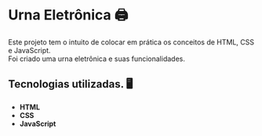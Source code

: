 # Urna Eletrônica :printer:

Este projeto tem o intuito de colocar em prática os conceitos de HTML, CSS e JavaScript.<br>
Foi criado uma urna eletrônica e suas funcionalidades.



## Tecnologias utilizadas. :desktop_computer:

<ul>
  <li><strong>HTML</strong></li>
  <li><strong>CSS</strong></li>
  <li><strong>JavaScript</strong></li>
</ul>
